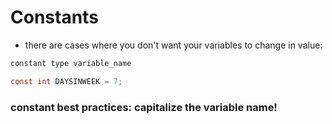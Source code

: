 # Constants

- there are cases where you don't want your variables to change in value:
```c
constant type variable_name
````
```c
const int DAYSINWEEK = 7;
````
### constant best practices: capitalize the variable name!
